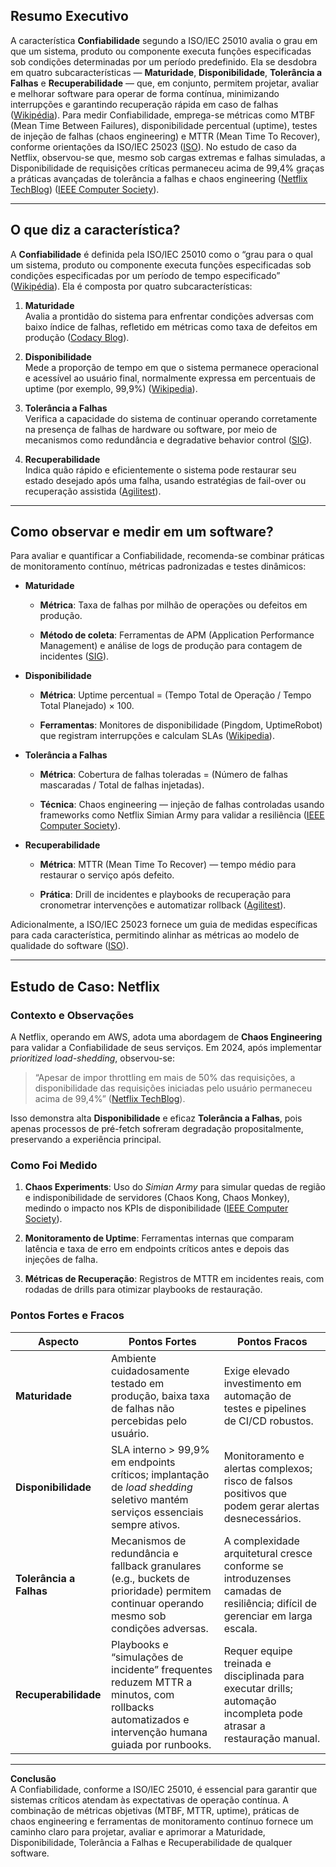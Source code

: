 ## Resumo Executivo

A característica **Confiabilidade** segundo a ISO/IEC 25010 avalia o grau em que um sistema, produto ou componente executa funções especificadas sob condições determinadas por um período predefinido. Ela se desdobra em quatro subcaracterísticas — **Maturidade**, **Disponibilidade**, **Tolerância a Falhas** e **Recuperabilidade** — que, em conjunto, permitem projetar, avaliar e melhorar software para operar de forma contínua, minimizando interrupções e garantindo recuperação rápida em caso de falhas ([Wikipédia](https://pt.wikipedia.org/wiki/ISO/IEC_25000 "ISO/IEC 25000 – Wikipédia, a enciclopédia livre")). Para medir Confiabilidade, emprega-se métricas como MTBF (Mean Time Between Failures), disponibilidade percentual (uptime), testes de injeção de falhas (chaos engineering) e MTTR (Mean Time To Recover), conforme orientações da ISO/IEC 25023 ([ISO](https://www.iso.org/standard/35747.html?utm_source=chatgpt.com "ISO/IEC 25023:2016 - Systems and software engineering")). No estudo de caso da Netflix, observou-se que, mesmo sob cargas extremas e falhas simuladas, a Disponibilidade de requisições críticas permaneceu acima de 99,4% graças a práticas avançadas de tolerância a falhas e chaos engineering ([Netflix TechBlog](https://netflixtechblog.com/enhancing-netflix-reliability-with-service-level-prioritized-load-shedding-e735e6ce8f7d?utm_source=chatgpt.com "Enhancing Netflix Reliability with Service-Level Prioritized Load ...")) ([IEEE Computer Society](https://www.computer.org/publications/tech-news/research/realizing-software-reliability-in-the-face-of-infrastructure-instability/?utm_source=chatgpt.com "How Netflix Adopted the New Mindset of Software Failure as the ...")).

---

## O que diz a característica?

A **Confiabilidade** é definida pela ISO/IEC 25010 como o “grau para o qual um sistema, produto ou componente executa funções especificadas sob condições especificadas por um período de tempo especificado” ([Wikipédia](https://pt.wikipedia.org/wiki/ISO/IEC_25000 "ISO/IEC 25000 – Wikipédia, a enciclopédia livre")). Ela é composta por quatro subcaracterísticas:

1. **Maturidade**  
    Avalia a prontidão do sistema para enfrentar condições adversas com baixo índice de falhas, refletido em métricas como taxa de defeitos em produção ([Codacy Blog](https://blog.codacy.com/iso-25010-software-quality-model?utm_source=chatgpt.com "An Exploration of the ISO/IEC 25010 Software Quality Model")).
    
2. **Disponibilidade**  
    Mede a proporção de tempo em que o sistema permanece operacional e acessível ao usuário final, normalmente expressa em percentuais de uptime (por exemplo, 99,9%) ([Wikipedia](https://en.wikipedia.org/wiki/Reliability%2C_availability_and_serviceability?utm_source=chatgpt.com "Reliability, availability and serviceability")).
    
3. **Tolerância a Falhas**  
    Verifica a capacidade do sistema de continuar operando corretamente na presença de falhas de hardware ou software, por meio de mecanismos como redundância e degradative behavior control ([SIG](https://softwareimprovementgroup.com/wp-content/uploads/SIG-Evaluation-Criteria-Reliability-Guidance-for-producers-2.0.pdf?utm_source=chatgpt.com "[PDF] SIG EVALUATION CRITERIA RELIABILITY")).
    
4. **Recuperabilidade**  
    Indica quão rápido e eficientemente o sistema pode restaurar seu estado desejado após uma falha, usando estratégias de fail-over ou recuperação assistida ([Agilitest](https://www.agilitest.com/cards/reliability-testing?utm_source=chatgpt.com "Reliability testing | Agility Maturity Cards by Agilitest")).
    

---

## Como observar e medir em um software?

Para avaliar e quantificar a Confiabilidade, recomenda-se combinar práticas de monitoramento contínuo, métricas padronizadas e testes dinâmicos:

- **Maturidade**
    
    - **Métrica**: Taxa de falhas por milhão de operações ou defeitos em produção.
        
    - **Método de coleta**: Ferramentas de APM (Application Performance Management) e análise de logs de produção para contagem de incidentes ([SIG](https://softwareimprovementgroup.com/wp-content/uploads/SIG-Evaluation-Criteria-Reliability-Guidance-for-producers-2.0.pdf?utm_source=chatgpt.com "[PDF] SIG EVALUATION CRITERIA RELIABILITY")).
        
- **Disponibilidade**
    
    - **Métrica**: Uptime percentual = (Tempo Total de Operação / Tempo Total Planejado) × 100.
        
    - **Ferramentas**: Monitores de disponibilidade (Pingdom, UptimeRobot) que registram interrupções e calculam SLAs ([Wikipedia](https://en.wikipedia.org/wiki/Reliability%2C_availability_and_serviceability?utm_source=chatgpt.com "Reliability, availability and serviceability")).
        
- **Tolerância a Falhas**
    
    - **Métrica**: Cobertura de falhas toleradas = (Número de falhas mascaradas / Total de falhas injetadas).
        
    - **Técnica**: Chaos engineering — injeção de falhas controladas usando frameworks como Netflix Simian Army para validar a resiliência ([IEEE Computer Society](https://www.computer.org/publications/tech-news/research/realizing-software-reliability-in-the-face-of-infrastructure-instability/?utm_source=chatgpt.com "How Netflix Adopted the New Mindset of Software Failure as the ...")).
        
- **Recuperabilidade**
    
    - **Métrica**: MTTR (Mean Time To Recover) — tempo médio para restaurar o serviço após defeito.
        
    - **Prática**: Drill de incidentes e playbooks de recuperação para cronometrar intervenções e automatizar rollback ([Agilitest](https://www.agilitest.com/cards/reliability-testing?utm_source=chatgpt.com "Reliability testing | Agility Maturity Cards by Agilitest")).
        

Adicionalmente, a ISO/IEC 25023 fornece um guia de medidas específicas para cada característica, permitindo alinhar as métricas ao modelo de qualidade do software ([ISO](https://www.iso.org/standard/35747.html?utm_source=chatgpt.com "ISO/IEC 25023:2016 - Systems and software engineering")).

---

## Estudo de Caso: Netflix

### Contexto e Observações

A Netflix, operando em AWS, adota uma abordagem de **Chaos Engineering** para validar a Confiabilidade de seus serviços. Em 2024, após implementar _prioritized load-shedding_, observou-se:

> “Apesar de impor throttling em mais de 50% das requisições, a disponibilidade das requisições iniciadas pelo usuário permaneceu acima de 99,4%” ([Netflix TechBlog](https://netflixtechblog.com/enhancing-netflix-reliability-with-service-level-prioritized-load-shedding-e735e6ce8f7d?utm_source=chatgpt.com "Enhancing Netflix Reliability with Service-Level Prioritized Load ...")).

Isso demonstra alta **Disponibilidade** e eficaz **Tolerância a Falhas**, pois apenas processos de pré-fetch sofreram degradação propositalmente, preservando a experiência principal.

### Como Foi Medido

1. **Chaos Experiments**: Uso do _Simian Army_ para simular quedas de região e indisponibilidade de servidores (Chaos Kong, Chaos Monkey), medindo o impacto nos KPIs de disponibilidade ([IEEE Computer Society](https://www.computer.org/publications/tech-news/research/realizing-software-reliability-in-the-face-of-infrastructure-instability/?utm_source=chatgpt.com "How Netflix Adopted the New Mindset of Software Failure as the ...")).
    
2. **Monitoramento de Uptime**: Ferramentas internas que comparam latência e taxa de erro em endpoints críticos antes e depois das injeções de falha.
    
3. **Métricas de Recuperação**: Registros de MTTR em incidentes reais, com rodadas de drills para otimizar playbooks de restauração.
    

### Pontos Fortes e Fracos

|Aspecto|Pontos Fortes|Pontos Fracos|
|---|---|---|
|**Maturidade**|Ambiente cuidadosamente testado em produção, baixa taxa de falhas não percebidas pelo usuário.|Exige elevado investimento em automação de testes e pipelines de CI/CD robustos.|
|**Disponibilidade**|SLA interno > 99,9% em endpoints críticos; implantação de _load shedding_ seletivo mantém serviços essenciais sempre ativos.|Monitoramento e alertas complexos; risco de falsos positivos que podem gerar alertas desnecessários.|
|**Tolerância a Falhas**|Mecanismos de redundância e fallback granulares (e.g., buckets de prioridade) permitem continuar operando mesmo sob condições adversas.|A complexidade arquitetural cresce conforme se introduzenses camadas de resiliência; difícil de gerenciar em larga escala.|
|**Recuperabilidade**|Playbooks e “simulações de incidente” frequentes reduzem MTTR a minutos, com rollbacks automatizados e intervenção humana guiada por runbooks.|Requer equipe treinada e disciplinada para executar drills; automação incompleta pode atrasar a restauração manual.|

---

**Conclusão**  
A Confiabilidade, conforme a ISO/IEC 25010, é essencial para garantir que sistemas críticos atendam às expectativas de operação contínua. A combinação de métricas objetivas (MTBF, MTTR, uptime), práticas de chaos engineering e ferramentas de monitoramento contínuo fornece um caminho claro para projetar, avaliar e aprimorar a Maturidade, Disponibilidade, Tolerância a Falhas e Recuperabilidade de qualquer software.